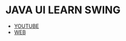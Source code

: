 # JAVA UI LEARN SWING

* [YOUTUBE](https://www.youtube.com/watch?v=xk4_1vDrzzo&t=20467s)
* [WEB](https://viettuts.vn/java-swing)
